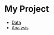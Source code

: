 # My Project

* [Data](https://mingchen0919.github.io/my-project/data.html)
* [Analysis](https://mingchen0919.github.io/my-project/analysis.html)

